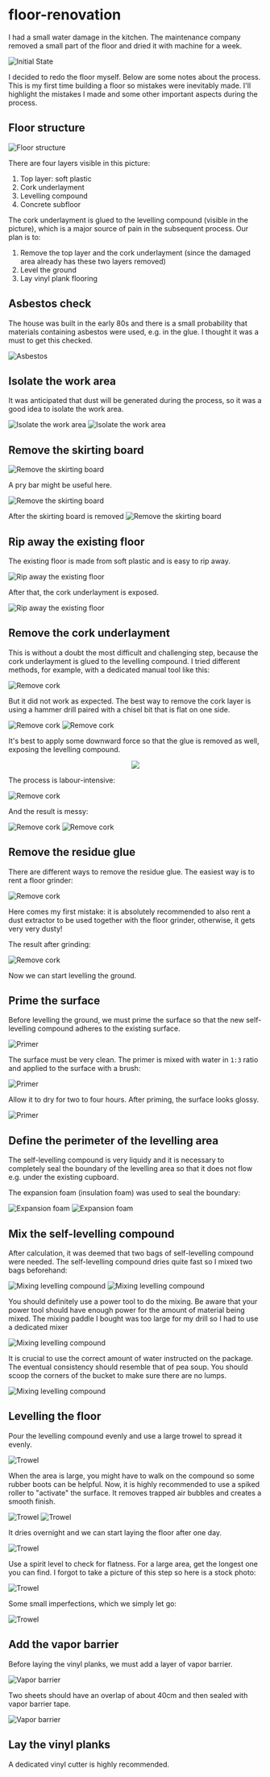 # floor-renovation

I had a small water damage in the kitchen. The maintenance company removed a
small part of the floor and dried it with machine for a week.

![Initial State](img/0_initial_state.jpg)

I decided to redo the floor myself. Below are some notes about the process.
This is my first time building a floor so mistakes were inevitably made. I'll
highlight the mistakes I made and some other important aspects during the
process.

## Floor structure

![Floor structure](img/0_initial_state2.jpg)

There are four layers visible in this picture:
1. Top layer: soft plastic
2. Cork underlayment
3. Levelling compound
4. Concrete subfloor

The cork underlayment is glued to the levelling compound (visible in the
picture), which is a major source of pain in the subsequent process. Our plan
is to:
1. Remove the top layer and the cork underlayment (since the damaged area
   already has these two layers removed)
2. Level the ground
3. Lay vinyl plank flooring

## Asbestos check

The house was built in the early 80s and there is a small probability that
materials containing asbestos were used, e.g. in the glue. I thought it was a
must to get this checked.

![Asbestos](img/0_asbestos.png)

## Isolate the work area

It was anticipated that dust will be generated during the process, so it was a
good idea to isolate the work area.

![Isolate the work area](img/1_isolate.jpg) ![Isolate the work
area](img/1_isolate2.jpg)

## Remove the skirting board

![Remove the skirting board](img/2_remove_skirting_board.jpg)

A pry bar might be useful here.

![Remove the skirting board](img/2_remove_skirting_board2.jpg)

After the skirting board is removed ![Remove the skirting
board](img/2_remove_skirting_board3.jpg)

## Rip away the existing floor

The existing floor is made from soft plastic and is easy to rip away.

![Rip away the existing floor](img/3_rip_away_existing_floor.jpg)

After that, the cork underlayment is exposed.

![Rip away the existing floor](img/3_rip_away_existing_floor2.jpg)

## Remove the cork underlayment

This is without a doubt the most difficult and challenging step, because the
cork underlayment is glued to the levelling compound. I tried different
methods, for example, with a dedicated manual tool like this:

![Remove cork](img/4_remove_cork4.jpg)

But it did not work as expected. The best way to remove the cork layer is using
a hammer drill paired with a chisel bit that is flat on one side.

![Remove cork](img/4_remove_cork.jpg) ![Remove cork](img/4_remove_cork2.jpg)

It's best to apply some downward force so that the glue is removed as well,
exposing the levelling compound.

<p align="center"> <img
src="https://github.com/lambdalainen/floor-renovation/raw/master/img/video.gif"
/> </p>

The process is labour-intensive:

![Remove cork](img/4_remove_cork3.jpg)

And the result is messy:

![Remove cork](img/4_remove_cork5.jpg) ![Remove cork](img/4_remove_cork6.jpg)

## Remove the residue glue

There are different ways to remove the residue glue. The easiest way is to rent
a floor grinder:

![Remove cork](img/5_floor_grinder.jpg)

Here comes my first mistake: it is absolutely recommended to also rent a dust
extractor to be used together with the floor grinder, otherwise, it gets very
very dusty!

The result after grinding:

![Remove cork](img/5_floor_grinder2.jpg)

Now we can start levelling the ground.

## Prime the surface

Before levelling the ground, we must prime the surface so that the new
self-levelling compound adheres to the existing surface.

![Primer](img/6_primer.jpg)

The surface must be very clean. The primer is mixed with water in `1:3` ratio
and applied to the surface with a brush:

![Primer](img/6_primer2.jpg)

Allow it to dry for two to four hours. After priming, the surface looks glossy.

![Primer](img/6_primer3.jpg)

## Define the perimeter of the levelling area

The self-levelling compound is very liquidy and it is necessary to completely
seal the boundary of the levelling area so that it does not flow e.g. under the
existing cupboard.

The expansion foam (insulation foam) was used to seal the boundary:

![Expansion foam](img/7_expansion_foam.jpg) ![Expansion
foam](img/7_expansion_foam2.jpg)

## Mix the self-levelling compound

After calculation, it was deemed that two bags of self-levelling compound were
needed. The self-levelling compound dries quite fast so I mixed two bags
beforehand:

![Mixing levelling compound](img/8_mixing_levelling_compound.jpg) ![Mixing
levelling compound](img/8_mixing_levelling_compound2.jpg)

You should definitely use a power tool to do the mixing. Be aware that your
power tool should have enough power for the amount of material being mixed. The
mixing paddle I bought was too large for my drill so I had to use a dedicated
mixer

![Mixing levelling compound](img/8_mixing_levelling_compound4.jpg)

It is crucial to use the correct amount of water instructed on the package. The
eventual consistency should resemble that of pea soup. You should scoop the
corners of the bucket to make sure there are no lumps.

![Mixing levelling compound](img/8_mixing_levelling_compound3.jpg)

## Levelling the floor

Pour the levelling compound evenly and use a large trowel to spread it evenly.

![Trowel](img/9_trowel.jpg)

When the area is large, you might have to walk on the compound so some rubber
boots can be helpful. Now, it is highly recommended to use a spiked roller to
"activate" the surface. It removes trapped air bubbles and creates a smooth
finish.

![Trowel](img/9_levelling2.jpg) ![Trowel](img/9_levelling.jpg)

It dries overnight and we can start laying the floor after one day.

![Trowel](img/9_levelling3.jpg)

Use a spirit level to check for flatness. For a large area, get the longest one
you can find. I forgot to take a picture of this step so here is a stock photo:

![Trowel](img/9_levelling5.webp)

Some small imperfections, which we simply let go:

![Trowel](img/9_levelling4.jpg)

## Add the vapor barrier

Before laying the vinyl planks, we must add a layer of vapor barrier.

![Vapor barrier](img/10_vapor_barrier.jpg)

Two sheets should have an overlap of about 40cm and then sealed with vapor
barrier tape.

![Vapor barrier](img/10_tape.jpg)

## Lay the vinyl planks

A dedicated vinyl cutter is highly recommended.
